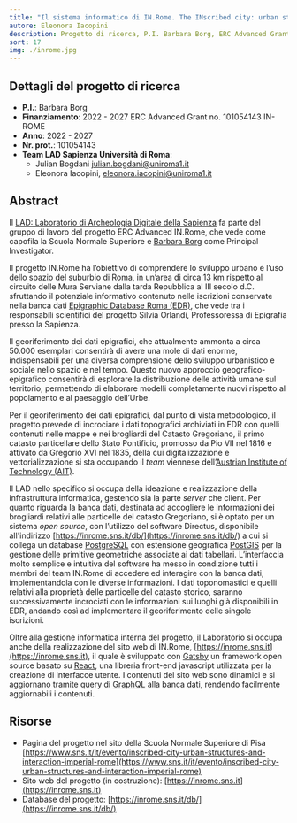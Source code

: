 ```yaml
---
title: "Il sistema informatico di IN.Rome. The INscribed city: urban structures and interaction in imperial ROME"
autore: Eleonora Iacopini
description: Progetto di ricerca, P.I. Barbara Borg, ERC Advanced Grant no. 101054143 IN-ROME 2022-2027
sort: 17
img: ./inrome.jpg
---
```


## Dettagli del progetto di ricerca

- **P.I.**: Barbara Borg
- **Finanziamento**: 2022 - 2027 ERC Advanced Grant no. 101054143 IN-ROME
- **Anno**: 2022 - 2027
- **Nr. prot.**: 101054143
- **Team LAD Sapienza Università di Roma**:
  - Julian Bogdani [julian.bogdani@uniroma1.it](mailto:julian.bogdani@uniroma1.it)
  - Eleonora Iacopini, [eleonora.iacopini@uniroma1.it](mailto:eleonora.iacopini@uniroma1.it)

## Abstract

Il [LAD: Laboratorio di Archeologia Digitale della Sapienza](https://lad.saras.uniroma1.it) fa parte del gruppo di lavoro del progetto ERC Advanced IN.Rome, che vede come capofila la Scuola Normale Superiore e [Barbara Borg](https://en.wikipedia.org/wiki/Barbara_Borg) come Principal Investigator.

Il progetto IN.Rome ha l’obiettivo di comprendere lo sviluppo urbano e l’uso dello spazio del suburbio di Roma, in un’area di circa 13 km rispetto al circuito delle Mura Serviane dalla tarda Repubblica al III secolo d.C. sfruttando il potenziale informativo contenuto nelle iscrizioni conservate nella banca dati [Epigraphic Database Roma (EDR)](http://www.edr-edr.it), che vede tra i responsabili scientifici del progetto Silvia Orlandi, Professoressa di Epigrafia presso la Sapienza.

Il georiferimento dei dati epigrafici, che attualmente ammonta a circa 50.000 esemplari consentirà di avere una mole di dati enorme, indispensabili per una diversa comprensione dello sviluppo urbanistico e sociale nello spazio e nel tempo. Questo nuovo approccio geografico-epigrafico consentirà di esplorare la distribuzione delle attività umane sul territorio, permettendo di elaborare modelli completamente nuovi rispetto al popolamento e al paesaggio dell’Urbe.

Per il georiferimento dei dati epigrafici, dal punto di vista metodologico, il progetto prevede di incrociare i dati topografici archiviati in EDR con quelli contenuti nelle mappe e nei brogliardi del Catasto Gregoriano, il primo catasto particellare dello Stato Pontificio, promosso da Pio VII nel 1816 e attivato da Gregorio XVI nel 1835, della cui digitalizzazione e vettorializzazione si sta occupando il _team_ viennese dell’[Austrian Institute of Technology (AIT)](https://www.ait.ac.at/en/).

Il LAD nello specifico si occupa della ideazione e realizzazione della infrastruttura informatica, gestendo sia la parte _server_ che client. Per quanto riguarda la banca dati, destinata ad accogliere le informazioni dei brogliardi relativi alle particelle del catasto Gregoriano, si è optato per un sistema _open source_, con l’utilizzo del software Directus, disponibile all'indirizzo [https://inrome.sns.it/db/](https://inrome.sns.it/db/) a cui si collega un database [PostgreSQL](https://www.postgresql.org/) con estensione geografica [PostGIS](https://postgis.net/) per la gestione delle primitive geometriche associate ai dati tabellari. L’interfaccia molto semplice e intuitiva del software ha messo in condizione tutti i membri del team IN.Rome di accedere ed interagire con la banca dati, implementandola con le diverse informazioni. I dati toponomastici e quelli relativi alla proprietà delle particelle del catasto storico, saranno successivamente incrociati con le informazioni sui luoghi già disponibili in EDR, andando così ad implementare il georiferimento delle singole iscrizioni.

Oltre alla gestione informatica interna del progetto, il Laboratorio si occupa anche della realizzazione del sito web di IN.Rome, [https://inrome.sns.it](https://inrome.sns.it), il quale è sviluppato con [Gatsby](https://www.gatsbyjs.com) un framework open source basato su [React](https://react.dev/), una libreria front-end javascript utilizzata per la creazione di interfacce utente. I contenuti del sito web sono dinamici e si aggiornano tramite query di [GraphQL](https://graphql.org/) alla banca dati, rendendo facilmente aggiornabili i contenuti.

## Risorse
- Pagina del progetto nel sito della Scuola Normale Superiore di Pisa  [https://www.sns.it/it/evento/inscribed-city-urban-structures-and-interaction-imperial-rome](https://www.sns.it/it/evento/inscribed-city-urban-structures-and-interaction-imperial-rome)
- Sito web del progetto (in costruzione): [https://inrome.sns.it](https://inrome.sns.it)
- Database del progetto: [https://inrome.sns.it/db/](https://inrome.sns.it/db/)
